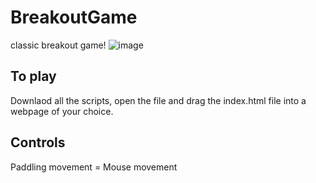 # BreakoutGame
classic breakout game!
![image](https://github.com/JJoeyIssa/BreakoutGame/assets/97713154/99a0a3ed-1102-49bb-9076-e8e5d0858133)

## To play
Downlaod all the scripts, open the file and drag the index.html file into a webpage of your choice.

## Controls
Paddling movement = Mouse movement


